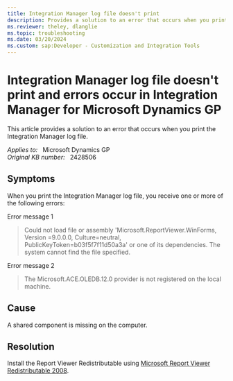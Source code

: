 ```yaml
---
title: Integration Manager log file doesn't print
description: Provides a solution to an error that occurs when you print the Integration Manager log file.
ms.reviewer: theley, dlanglie
ms.topic: troubleshooting
ms.date: 03/20/2024
ms.custom: sap:Developer - Customization and Integration Tools
---
```

# Integration Manager log file doesn't print and errors occur in Integration Manager for Microsoft Dynamics GP

This article provides a solution to an error that occurs when you print the Integration Manager log file.

_Applies to:_ &nbsp; Microsoft Dynamics GP  
_Original KB number:_ &nbsp; 2428506

## Symptoms

When you print the Integration Manager log file, you receive one or more of the following errors:

Error message 1

> Could not load file or assembly 'Microsoft.ReportViewer.WinForms, Version =9.0.0.0, Culture=neutral, PublicKeyToken=b03f5f7f11d50a3a' or one of its dependencies. The system cannot find the file specified.

Error message 2

> The Microsoft.ACE.OLEDB.12.0 provider is not registered on the local machine.

## Cause

A shared component is missing on the computer.

## Resolution

Install the Report Viewer Redistributable using [Microsoft Report Viewer Redistributable 2008](https://www.microsoft.com/download/search.aspx?q=reportviewer).
